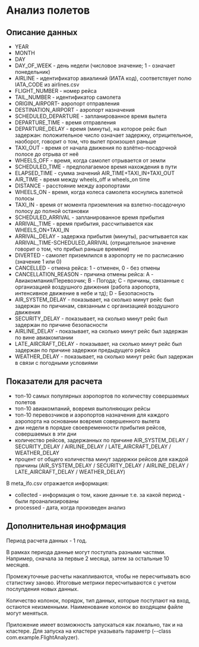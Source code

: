 # Анализ полетов


## Описание данных


- YEAR  
- MONTH 
- DAY
- DAY_OF_WEEK - день недели (числовое значение; 1 - означает понедельник)
- AIRLINE - идентификатор авиалиний (ИАТА код), соответствует полю IATA_CODE из airlines.csv
- FLIGHT_NUMBER - номер рейса
- TAIL_NUMBER - идентификатор самолета
- ORIGIN_AIRPORT- аэропорт отправления 
- DESTINATION_AIRPORT - аэропорт назначения
- SCHEDULED_DEPARTURE - запланированное время вылета
- DEPARTURE_TIME - время отправления
- DEPARTURE_DELAY - время (минуты), на которое рейс был задержан: положительное число означает задержку, отрицительное, наоборот, говорит о том, что вылет произошел раньше
- TAXI_OUT - время от начала движения по взлётно-посадочной полосе до отрыва от неё
- WHEELS_OFF - время, когда самолет отрывается от земли
- SCHEDULED_TIME -  предполагаемое время нахождения в пути
- ELAPSED_TIME - сумма значений AIR_TIME+TAXI_IN+TAXI_OUT
- AIR_TIME - время между wheels_off и wheels_on time
- DISTANCE - расстояние между аэропортами
- WHEELS_ON - время,  когда колеса самолета коснулись взлетной полосы
- TAXI_IN - время от момента приземления на взлетно-посадочную полосу до полной остановки
- SCHEDULED_ARRIVAL - запланированное время прибытия
- ARRIVAL_TIME - время прибытия, рассчитывается как WHEELS_ON+TAXI_IN
- ARRIVAL_DELAY - задержка прибытия (минуты), расчитывается как ARRIVAL_TIME-SCHEDULED_ARRIVAL (отрицательное значение говорит о том, что прибыл раньше времени)
- DIVERTED - самолет приземлился в аэропорту не по расписанию (значение 1 или 0)
- CANCELLED - отмена рейса: 1 - отменен, 0 - без отмены
- CANCELLATION_REASON - причина отмены рейса: A - Авиакомпания/Перевозчик; B - Погода; C - причины, связанные с организацией воздушного движения (работа аэропорта, интенсивное движение в небе и тд); D - Безопасность
- AIR_SYSTEM_DELAY - показывает,  на сколько минут рейс был задержан по причинам, связанным с организацией воздушного движения
- SECURITY_DELAY - показывает,  на сколько минут рейс был задержан по причине безопасности
- AIRLINE_DELAY - показывает,  на сколько минут рейс был задержан по вине авиакомпании
- LATE_AIRCRAFT_DELAY -  показывает,  на сколько минут рейс был задержан по причине задержки предыдущего рейса
- WEATHER_DELAY - показывает,  на сколько минут рейс был задержан в связи с погодными условиями
 

## Показатели для расчета



- топ-10 самых популярных аэропортов по количеству совершаемых полетов
- топ-10 авиакомпаний, вовремя выполняющих рейсы
- топ-10 перевозчиков и аэропортов назначения для каждого аэропорта на основании вовремя совершенного вылета 
- дни недели в порядке своевременности прибытия рейсов, совершаемых в эти дни
- количество рейсов, задержанных по причине  AIR_SYSTEM_DELAY / SECURITY_DELAY / AIRLINE_DELAY / LATE_AIRCRAFT_DELAY / WEATHER_DELAY
- процент от общего количества минут задержки рейсов для  каждой причины (AIR_SYSTEM_DELAY / SECURITY_DELAY / AIRLINE_DELAY / LATE_AIRCRAFT_DELAY / WEATHER_DELAY)


В meta_ifo.csv отражается информация: 

- collected - информация о том, какие данные т.е. за какой период - были проанализированы
- processed - дата, когда произведен анализ


## Дополнительная инофрмация 


Период расчета данных - 1 год. 


В рамках периода данные могут поступать разными частями. Например, сначала за первые 2 месяца, затем за остальные 10 месяцев.

 
Промежуточные расчеты накапливаются, чтобы не пересчитывать всю статистику заново. Итоговые метрики пересчитываются с учетом послупдения новых данных.


Количество колонок, порядок, тип данных, которые поступают на вход, остаются неизменными. Наименование колонок во входящем файле могут меняться. 


Приложение имеет возможность запускаться как локально, так и на кластере. Для запуска на кластере указывать параметр (--class com.example.FlightAnalyzer).
 
